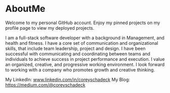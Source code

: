 # AboutMe
Welcome to my personal GitHub account.  Enjoy my pinned projects on my profile page to view my deployed projects.  

I am a full-stack software developer with a background in Management, and health and fitness.  I have a core set of communication and organizational skills, that include team leadership, project and design. I have been successful with communicating and coordinating between teams and individuals to achieve success in project performance and execution. I value an organized, creative, and progressive working environment. I look forward to working with a company who promotes growth and creative thinking.


My LinkedIn: www.linkedin.com/in/coreyschadeck
My Blog: https://medium.com/@coreyschadeck
